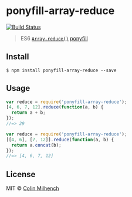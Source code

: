 # ponyfill-array-reduce 
[![Build Status](https://travis-ci.org/cmilhench/ponyfill-array-reduce.svg?branch=master)](https://travis-ci.org/cmilhench/ponyfill-array-reduce)

> ES6 [`Array.reduce()`](https://developer.mozilla.org/en-US/docs/Web/JavaScript/Reference/Global_Objects/Array/reduce) [ponyfill](https://ponyfill.com)


## Install

```
$ npm install ponyfill-array-reduce --save
```


## Usage

```js
var reduce = require('ponyfill-array-reduce');
[4, 6, 7, 12].reduce(function(a, b) {
  return a + b;
});
//=> 29
```

```js
var reduce = require('ponyfill-array-reduce');
[[4, 6], [7, 12]].reduce(function(a, b) {
  return a.concat(b);
});
//=> [4, 6, 7, 12]
```


## License

MIT © [Colin Milhench](http://milhen.ch)
